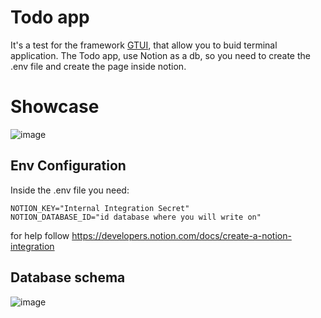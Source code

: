 # Todo app
It's a test for the framework [GTUI](https://github.com/Wordluc/GTUI), that allow you to buid terminal application.
The Todo app, use Notion as a db, so you need to create the .env file and create the page inside notion.
# Showcase
![image](https://github.com/user-attachments/assets/f608f7b6-4a39-465c-b1b5-e33dd88e1a87)

## Env Configuration
Inside the .env file you need:
```
NOTION_KEY="Internal Integration Secret"
NOTION_DATABASE_ID="id database where you will write on"
```
for help follow https://developers.notion.com/docs/create-a-notion-integration

## Database schema
![image](https://github.com/user-attachments/assets/75f28eac-7c70-4e29-aaf1-21f1c130ef3d)

